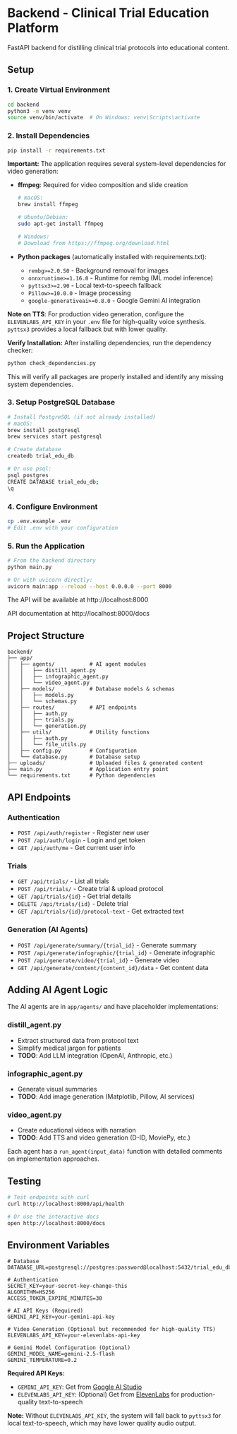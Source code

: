 # Backend - Clinical Trial Education Platform

FastAPI backend for distilling clinical trial protocols into educational content.

## Setup

### 1. Create Virtual Environment

```bash
cd backend
python3 -m venv venv
source venv/bin/activate  # On Windows: venv\Scripts\activate
```

### 2. Install Dependencies

```bash
pip install -r requirements.txt
```

**Important:** The application requires several system-level dependencies for video generation:

- **ffmpeg**: Required for video composition and slide creation
  ```bash
  # macOS:
  brew install ffmpeg
  
  # Ubuntu/Debian:
  sudo apt-get install ffmpeg
  
  # Windows:
  # Download from https://ffmpeg.org/download.html
  ```

- **Python packages** (automatically installed with requirements.txt):
  - `rembg>=2.0.50` - Background removal for images
  - `onnxruntime>=1.16.0` - Runtime for rembg (ML model inference)
  - `pyttsx3>=2.90` - Local text-to-speech fallback
  - `Pillow>=10.0.0` - Image processing
  - `google-generativeai>=0.8.0` - Google Gemini AI integration

**Note on TTS**: For production video generation, configure the `ELEVENLABS_API_KEY` in your `.env` file for high-quality voice synthesis. `pyttsx3` provides a local fallback but with lower quality.

**Verify Installation:**
After installing dependencies, run the dependency checker:
```bash
python check_dependencies.py
```
This will verify all packages are properly installed and identify any missing system dependencies.

### 3. Setup PostgreSQL Database

```bash
# Install PostgreSQL (if not already installed)
# macOS:
brew install postgresql
brew services start postgresql

# Create database
createdb trial_edu_db

# Or use psql:
psql postgres
CREATE DATABASE trial_edu_db;
\q
```

### 4. Configure Environment

```bash
cp .env.example .env
# Edit .env with your configuration
```

### 5. Run the Application

```bash
# From the backend directory
python main.py

# Or with uvicorn directly:
uvicorn main:app --reload --host 0.0.0.0 --port 8000
```

The API will be available at http://localhost:8000

API documentation at http://localhost:8000/docs

## Project Structure

```
backend/
├── app/
│   ├── agents/           # AI agent modules
│   │   ├── distill_agent.py
│   │   ├── infographic_agent.py
│   │   └── video_agent.py
│   ├── models/           # Database models & schemas
│   │   ├── models.py
│   │   └── schemas.py
│   ├── routes/           # API endpoints
│   │   ├── auth.py
│   │   ├── trials.py
│   │   └── generation.py
│   ├── utils/            # Utility functions
│   │   ├── auth.py
│   │   └── file_utils.py
│   ├── config.py         # Configuration
│   └── database.py       # Database setup
├── uploads/              # Uploaded files & generated content
├── main.py               # Application entry point
└── requirements.txt      # Python dependencies
```

## API Endpoints

### Authentication
- `POST /api/auth/register` - Register new user
- `POST /api/auth/login` - Login and get token
- `GET /api/auth/me` - Get current user info

### Trials
- `GET /api/trials/` - List all trials
- `POST /api/trials/` - Create trial & upload protocol
- `GET /api/trials/{id}` - Get trial details
- `DELETE /api/trials/{id}` - Delete trial
- `GET /api/trials/{id}/protocol-text` - Get extracted text

### Generation (AI Agents)
- `POST /api/generate/summary/{trial_id}` - Generate summary
- `POST /api/generate/infographic/{trial_id}` - Generate infographic
- `POST /api/generate/video/{trial_id}` - Generate video
- `GET /api/generate/content/{content_id}/data` - Get content data

## Adding AI Agent Logic

The AI agents are in `app/agents/` and have placeholder implementations:

### distill_agent.py
- Extract structured data from protocol text
- Simplify medical jargon for patients
- **TODO**: Add LLM integration (OpenAI, Anthropic, etc.)

### infographic_agent.py
- Generate visual summaries
- **TODO**: Add image generation (Matplotlib, Pillow, AI services)

### video_agent.py
- Create educational videos with narration
- **TODO**: Add TTS and video generation (D-ID, MoviePy, etc.)

Each agent has a `run_agent(input_data)` function with detailed comments on implementation approaches.

## Testing

```bash
# Test endpoints with curl
curl http://localhost:8000/api/health

# Or use the interactive docs
open http://localhost:8000/docs
```

## Environment Variables

```
# Database
DATABASE_URL=postgresql://postgres:password@localhost:5432/trial_edu_db

# Authentication
SECRET_KEY=your-secret-key-change-this
ALGORITHM=HS256
ACCESS_TOKEN_EXPIRE_MINUTES=30

# AI API Keys (Required)
GEMINI_API_KEY=your-gemini-api-key

# Video Generation (Optional but recommended for high-quality TTS)
ELEVENLABS_API_KEY=your-elevenlabs-api-key

# Gemini Model Configuration (Optional)
GEMINI_MODEL_NAME=gemini-2.5-flash
GEMINI_TEMPERATURE=0.2
```

**Required API Keys:**
- `GEMINI_API_KEY`: Get from [Google AI Studio](https://makersuite.google.com/app/apikey)
- `ELEVENLABS_API_KEY`: (Optional) Get from [ElevenLabs](https://elevenlabs.io/) for production-quality text-to-speech

**Note:** Without `ELEVENLABS_API_KEY`, the system will fall back to `pyttsx3` for local text-to-speech, which may have lower quality audio output.
